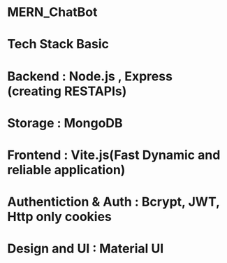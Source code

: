 # MERN_ChatBot

# Tech Stack  Basic
# Backend : Node.js , Express (creating RESTAPIs)
# Storage : MongoDB
# Frontend : Vite.js(Fast Dynamic and reliable application)
# Authentiction & Auth : Bcrypt, JWT, Http only cookies
# Design and UI : Material UI
